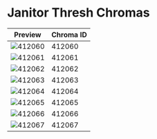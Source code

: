 # Janitor Thresh Chromas

| Preview | Chroma ID |
|---------|-----------|
| ![412060](https://raw.communitydragon.org/latest/plugins/rcp-be-lol-game-data/global/default/v1/champion-chroma-images/412/412060.png) | 412060 |
| ![412061](https://raw.communitydragon.org/latest/plugins/rcp-be-lol-game-data/global/default/v1/champion-chroma-images/412/412061.png) | 412061 |
| ![412062](https://raw.communitydragon.org/latest/plugins/rcp-be-lol-game-data/global/default/v1/champion-chroma-images/412/412062.png) | 412062 |
| ![412063](https://raw.communitydragon.org/latest/plugins/rcp-be-lol-game-data/global/default/v1/champion-chroma-images/412/412063.png) | 412063 |
| ![412064](https://raw.communitydragon.org/latest/plugins/rcp-be-lol-game-data/global/default/v1/champion-chroma-images/412/412064.png) | 412064 |
| ![412065](https://raw.communitydragon.org/latest/plugins/rcp-be-lol-game-data/global/default/v1/champion-chroma-images/412/412065.png) | 412065 |
| ![412066](https://raw.communitydragon.org/latest/plugins/rcp-be-lol-game-data/global/default/v1/champion-chroma-images/412/412066.png) | 412066 |
| ![412067](https://raw.communitydragon.org/latest/plugins/rcp-be-lol-game-data/global/default/v1/champion-chroma-images/412/412067.png) | 412067 |